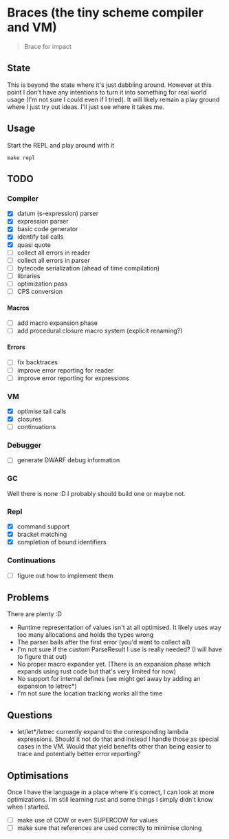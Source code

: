 # Braces (the tiny scheme compiler and VM)



> Brace for impact


## State 
This is beyond the state where it's just dabbling around. However at this point I don't have any intentions
to turn it into something for real world usage (I'm not sure I could even if I tried). 
It will likely remain a play ground where I just try out ideas. I'll just see where it takes me.


## Usage

Start the REPL and play around with it

```
make repl 
```

## TODO

### Compiler 
- [x] datum (s-expression) parser
- [x] expression parser 
- [x] basic code generator 
- [x] identify tail calls
- [x] quasi quote
- [ ] collect all errors in reader
- [ ] collect all errors in parser 
- [ ] bytecode serialization (ahead of time compilation)
- [ ] libraries  
- [ ] optimization pass 
- [ ] CPS conversion

#### Macros
- [ ] add macro expansion phase
- [ ] add procedural closure macro system (explicit renaming?)

#### Errors
- [ ] fix backtraces 
- [ ] improve error reporting for reader
- [ ] improve error reporting for expressions

### VM

- [x] optimise tail calls
- [x] closures 
- [ ] continuations 

### Debugger 
- [ ] generate DWARF debug information 

### GC
Well there is none :D
I probably should build one or maybe not.


### Repl
- [x] command support
- [x] bracket matching
- [x] completion of bound identifiers

### Continuations
- [ ] figure out how to implement them

## Problems
There are plenty :D 

* Runtime representation of values isn't at all optimised. It likely uses way too many allocations and holds the types wrong
* The parser bails after the first error (you'd want to collect all)
* I'm not sure if the custom ParseResult I use is really needed? (I will have to figure that out)
* No proper macro expander yet. (There is an expansion phase which expands using rust code but that's very limited for now)
* No support for internal defines (we might get away by adding an expansion to letrec*)
* I'm not sure the location tracking works all the time


## Questions
* let/let*/letrec currently expand to the corresponding lambda expressions. Should it not do that and instead I handle those as special cases in the VM. Would that yield benefits other than being easier to trace and potentially better error reporting?

## Optimisations
Once I have the language in a place where it's correct, I can look at more optimizations. I'm still learning rust and some things I simply didn't know when I 
started.

- [ ] make use of COW or even SUPERCOW for values 
- [ ] make sure that references are used correctly to minimise cloning
